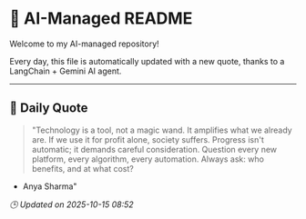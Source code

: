 # 🧠 AI-Managed README

Welcome to my AI-managed repository!

Every day, this file is automatically updated with a new quote, thanks to a LangChain + Gemini AI agent.

---

## 📅 Daily Quote

> "Technology is a tool, not a magic wand. It amplifies what we already are.
If we use it for profit alone, society suffers.
Progress isn't automatic; it demands careful consideration.
Question every new platform, every algorithm, every automation.
Always ask: who benefits, and at what cost?
- Anya Sharma"

*🕒 Updated on 2025-10-15 08:52*
